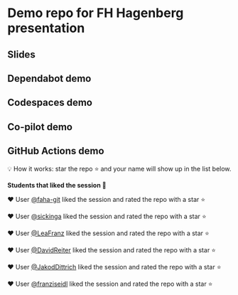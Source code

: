 # Demo repo for FH Hagenberg presentation

## Slides

<!--
Find the slides here: https://aka.ms/fhhgb2022-slides
-->

## Dependabot demo

<!--
settings -> security and analysis -> enable version updates

The action to add:

# To get started with Dependabot version updates, you'll need to specify which
# package ecosystems to update and where the package manifests are located.
# Please see the documentation for all configuration options:
# https://docs.github.com/github/administering-a-repository/configuration-options-for-dependency-updates

version: 2
updates:
  - package-ecosystem: "github actions" # See documentation for possible values
    directory: "/" # Location of package manifests
    schedule:
      interval: "weekly"

-->

## Codespaces demo

<!--
we are going to use my personal demo repository 
https://github.com/jetzlstorfer/plattentests-go

1. go build
2. make run 
3. make run-function


-->



## Co-pilot demo

<!--
https://github.com/jetzlstorfer/plattentests-go 

in golang

e.g. adding functions to calculate prime numbers or to print text in a sepcific color

-->

## GitHub Actions demo

💡 How it works: star the repo ⭐ and your name will show up in the list below.

**Students that liked the session 🥳**


❤️ User [@faha-git](https://github.com/faha-git) liked the session and rated the repo with a star ⭐

❤️ User [@sickinga](https://github.com/sickinga) liked the session and rated the repo with a star ⭐

❤️ User [@LeaFranz](https://github.com/LeaFranz) liked the session and rated the repo with a star ⭐

❤️ User [@DavidReiter](https://github.com/DavidReiter) liked the session and rated the repo with a star ⭐

❤️ User [@JakodDittrich](https://github.com/JakodDittrich) liked the session and rated the repo with a star ⭐

❤️ User [@franziseidl](https://github.com/franziseidl) liked the session and rated the repo with a star ⭐
